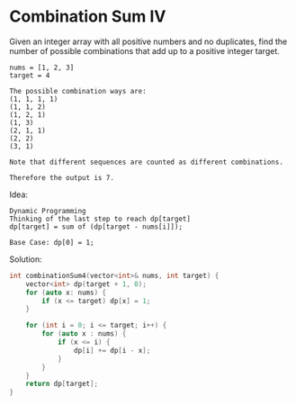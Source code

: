 # Combination Sum IV

Given an integer array with all positive numbers and no duplicates, find the number of possible combinations that add up to a positive integer target.

```
nums = [1, 2, 3]
target = 4

The possible combination ways are:
(1, 1, 1, 1)
(1, 1, 2)
(1, 2, 1)
(1, 3)
(2, 1, 1)
(2, 2)
(3, 1)

Note that different sequences are counted as different combinations.

Therefore the output is 7.
```

Idea:

```
Dynamic Programming
Thinking of the last step to reach dp[target]
dp[target] = sum of (dp[target - nums[i]]);

Base Case: dp[0] = 1;
```

Solution:

```cpp
int combinationSum4(vector<int>& nums, int target) {
    vector<int> dp(target + 1, 0);
    for (auto x: nums) {
        if (x <= target) dp[x] = 1;
    }

    for (int i = 0; i <= target; i++) {
        for (auto x : nums) {
            if (x <= i) {
                dp[i] += dp[i - x];
            }
        }
    }
    return dp[target];
}
```



